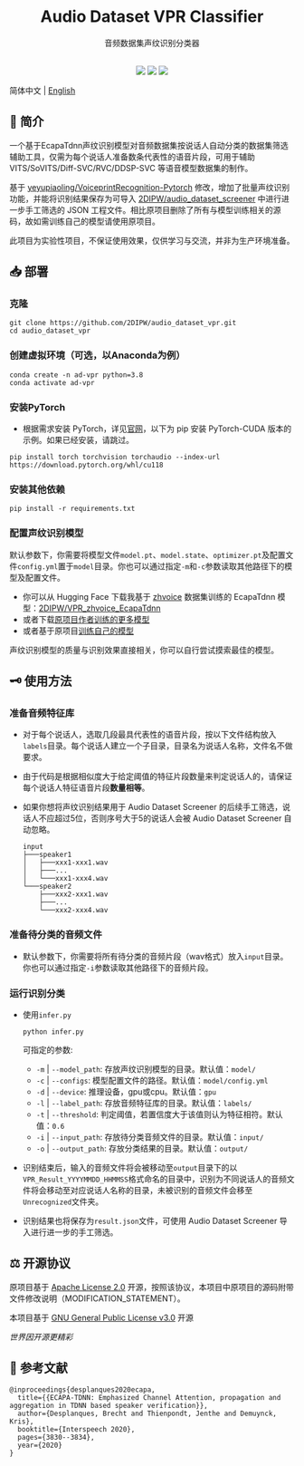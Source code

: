 <div class="title" align=center>
    <h1>Audio Dataset VPR Classifier</h1>
	<div>音频数据集声纹识别分类器</div>
    <br/>
    <p>
        <img src="https://img.shields.io/github/license/2DIPW/audio_dataset_vpr">
    	<img src="https://img.shields.io/badge/python-3.8-blue">
        <img src="https://img.shields.io/github/stars/2DIPW/audio_dataset_vpr?style=social">
        
</div>

简体中文 | [English](https://github.com/2DIPW/audio_dataset_vpr/blob/master/README_EN.md)

## 🚩 简介
一个基于EcapaTdnn声纹识别模型对音频数据集按说话人自动分类的数据集筛选辅助工具，仅需为每个说话人准备数条代表性的语音片段，可用于辅助 VITS/SoVITS/Diff-SVC/RVC/DDSP-SVC 等语音模型数据集的制作。

基于 [yeyupiaoling/VoiceprintRecognition-Pytorch](https://github.com/yeyupiaoling/VoiceprintRecognition-Pytorch) 修改，增加了批量声纹识别功能，并能将识别结果保存为可导入 [2DIPW/audio_dataset_screener](https://github.com/2DIPW/audio_dataset_screener) 中进行进一步手工筛选的 JSON 工程文件。相比原项目删除了所有与模型训练相关的源码，故如需训练自己的模型请使用原项目。

此项目为实验性项目，不保证使用效果，仅供学习与交流，并非为生产环境准备。

## 📥 部署
### 克隆
```shell
git clone https://github.com/2DIPW/audio_dataset_vpr.git
cd audio_dataset_vpr
```
### 创建虚拟环境（可选，以Anaconda为例）
```sheel
conda create -n ad-vpr python=3.8
conda activate ad-vpr
```
### 安装PyTorch
- 根据需求安装 PyTorch，详见[官网](https://pytorch.org/get-started/locally)，以下为 pip 安装 PyTorch-CUDA 版本的示例。如果已经安装，请跳过。
```shell
pip install torch torchvision torchaudio --index-url https://download.pytorch.org/whl/cu118
```
### 安装其他依赖
```shell
pip install -r requirements.txt
```
### 配置声纹识别模型
默认参数下，你需要将模型文件`model.pt`、`model.state`、`optimizer.pt`及配置文件`config.yml`置于`model`目录。你也可以通过指定`-m`和`-c`参数读取其他路径下的模型及配置文件。

- 你可以从 Hugging Face 下载我基于 [zhvoice](https://aistudio.baidu.com/aistudio/datasetdetail/133922) 数据集训练的 EcapaTdnn 模型：[2DIPW/VPR_zhvoice_EcapaTdnn](https://huggingface.co/2DIPW/VPR_zhvoice_EcapaTdnn/tree/main)
- 或者下载[原项目作者训练的更多模型](https://github.com/yeyupiaoling/VoiceprintRecognition-Pytorch#%E6%A8%A1%E5%9E%8B%E4%B8%8B%E8%BD%BD)
- 或者基于原项目[训练自己的模型](https://github.com/yeyupiaoling/VoiceprintRecognition-Pytorch#%E5%88%9B%E5%BB%BA%E6%95%B0%E6%8D%AE)

声纹识别模型的质量与识别效果直接相关，你可以自行尝试摸索最佳的模型。
## 🗝 使用方法
### 准备音频特征库
- 对于每个说话人，选取几段最具代表性的语音片段，按以下文件结构放入`labels`目录。每个说话人建立一个子目录，目录名为说话人名称，文件名不做要求。
- 由于代码是根据相似度大于给定阈值的特征片段数量来判定说话人的，请保证每个说话人特征语音片段**数量相等**。
- 如果你想将声纹识别结果用于 Audio Dataset Screener 的后续手工筛选，说话人不应超过5位，否则序号大于5的说话人会被 Audio Dataset Screener 自动忽略。

    ```
    input
    ├───speaker1
    │   ├───xxx1-xxx1.wav
    │   ├───...
    │   └───xxx1-xxx4.wav
    └───speaker2
        ├───xxx2-xxx1.wav
        ├───...
        └───xxx2-xxx4.wav
    ```
### 准备待分类的音频文件
- 默认参数下，你需要将所有待分类的音频片段（wav格式）放入`input`目录。你也可以通过指定`-i`参数读取其他路径下的音频片段。
### 运行识别分类
- 使用`infer.py`
    ```shell
    python infer.py
    ```
    可指定的参数:
    - `-m` | `--model_path`: 存放声纹识别模型的目录。默认值：`model/`
    - `-c` | `--configs`: 模型配置文件的路径。默认值：`model/config.yml`
    - `-d` | `--device`: 推理设备，gpu或cpu。默认值：`gpu`
    - `-l` | `--label_path`: 存放音频特征库的目录。默认值：`labels/`
    - `-t` | `--threshold`: 判定阈值，若置信度大于该值则认为特征相符。默认值：`0.6`
    - `-i` | `--input_path`: 存放待分类音频文件的目录。默认值：`input/`
    - `-o` | `--output_path`: 存放分类结果的目录。默认值：`output/`

- 识别结束后，输入的音频文件将会被移动至`output`目录下的以`VPR_Result_YYYYMMDD_HHMMSS`格式命名的目录中，识别为不同说话人的音频文件将会移动至对应说话人名称的目录，未被识别的音频文件会移至`Unrecognized`文件夹。
- 识别结果也将保存为`result.json`文件，可使用 Audio Dataset Screener 导入进行进一步的手工筛选。

## ⚖ 开源协议
原项目基于 [Apache License 2.0](https://github.com/yeyupiaoling/VoiceprintRecognition-Pytorch/blob/develop/LICENSE) 开源，按照该协议，本项目中原项目的源码附带文件修改说明（MODIFICATION_STATEMENT）。

本项目基于 [GNU General Public License v3.0](https://github.com/2DIPW/audio_dataset_vpr/blob/master/LICENSE) 开源

*世界因开源更精彩*
## 📃 参考文献
```
@inproceedings{desplanques2020ecapa,
  title={{ECAPA-TDNN: Emphasized Channel Attention, propagation and aggregation in TDNN based speaker verification}},
  author={Desplanques, Brecht and Thienpondt, Jenthe and Demuynck, Kris},
  booktitle={Interspeech 2020},
  pages={3830--3834},
  year={2020}
}
```